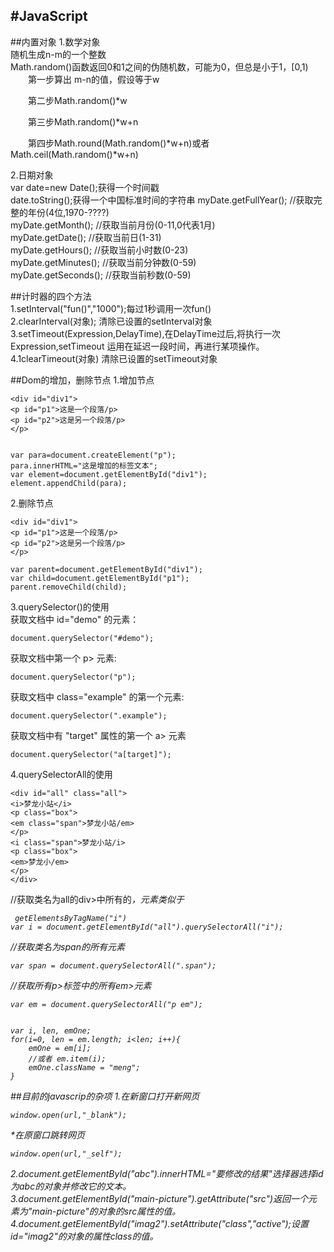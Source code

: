 #JavaScript
-----
##内置对象
1.数学对象  
   随机生成n-m的一个整数  
Math.random()函数返回0和1之间的伪随机数，可能为0，但总是小于1，[0,1)  
　　第一步算出 m-n的值，假设等于w

　　第二步Math.random()*w

　　第三步Math.random()*w+n

　　第四步Math.round(Math.random()*w+n)或者 Math.ceil(Math.random()*w+n)  
  
2.日期对象  
var date=new Date();获得一个时间戳  
date.toString();获得一个中国标准时间的字符串
myDate.getFullYear();    //获取完整的年份(4位,1970-????)  
myDate.getMonth();       //获取当前月份(0-11,0代表1月)  
myDate.getDate();        //获取当前日(1-31)  
myDate.getHours();       //获取当前小时数(0-23)  
myDate.getMinutes();     //获取当前分钟数(0-59)  
myDate.getSeconds();     //获取当前秒数(0-59)  

##计时器的四个方法  
1.setInterval("fun()","1000");每过1秒调用一次fun()  
2.clearInterval(对象); 清除已设置的setInterval对象  
3.setTimeout(Expression,DelayTime),在DelayTime过后,将执行一次Expression,setTimeout 运用在延迟一段时间，再进行某项操作。  
4.1clearTimeout(对象) 清除已设置的setTimeout对象

##Dom的增加，删除节点
1.增加节点  

	<div id="div1">  
	<p id="p1">这是一个段落/p>  
	<p id="p2">这是另一个段落/p>  
	</p>  


	var para=document.createElement("p");  
	para.innerHTML="这是增加的标签文本";  
	var element=document.getElementById("div1");  
	element.appendChild(para);  

2.删除节点  

	<div id="div1">  
	<p id="p1">这是一个段落/p>  
	<p id="p2">这是另一个段落/p>  
	</p>  

	var parent=document.getElementById("div1");  
	var child=document.getElementById("p1");  
	parent.removeChild(child);

3.querySelector()的使用  
获取文档中 id="demo" 的元素： 

	document.querySelector("#demo");

获取文档中第一个 p> 元素:

	document.querySelector("p");  

获取文档中 class="example" 的第一个元素:

	document.querySelector(".example");

获取文档中有 "target" 属性的第一个 a> 元素

	document.querySelector("a[target]");

4.querySelectorAll的使用  

	<div id="all" class="all">  
	<i>梦龙小站</i>  
	<p class="box">  
	<em class="span">梦龙小站/em>  
	</p>  
	<i class="span">梦龙小站/i>  
	<p class="box">  
	<em>梦龙小/em>  
	</p>  
	</div>  

//获取类名为all的div>中所有的<i>，元素类似于 

	 getElementsByTagName("i")  
	var i = document.getElementById("all").querySelectorAll("i");  
  
//获取类名为span的所有元素  

	var span = document.querySelectorAll(".span");  
  
//获取所有p>标签中的所有em>元素  

	var em = document.querySelectorAll("p em");  

  
	var i, len, emOne;  
	for(i=0, len = em.length; i<len; i++){  
	    emOne = em[i];  
	    //或者 em.item(i);  
	    emOne.className = "meng";  
	}  







##目前的javascrip的杂项
1.在新窗口打开新网页

	window.open(url,"_blank");  
*在原窗口跳转网页

	window.open(url,"_self");  
2.document.getElementById("abc").innerHTML="要修改的结果"选择器选择id为abc的对象并修改它的文本。  
3.document.getElementById("main-picture").getAttribute("src")返回一个元素为"main-picture"的对象的src属性的值。  
4.document.getElementById("imag2").setAttribute("class","active");设置id="imag2"的对象的属性class的值。  
